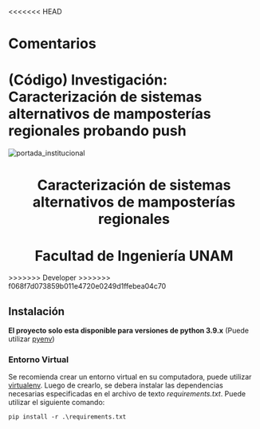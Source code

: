 <<<<<<< HEAD
# Comentarios
(Código) Investigación: Caracterización de sistemas alternativos de mamposterías regionales
probando push
=======
![portada_institucional](https://github.com/Gonzalo-Veron-24/LCHEQ_Inv/assets/77847783/a3df8c9a-d000-47cb-b9d1-af37f16d15d3)
<h1 align="center"> Caracterización de sistemas alternativos de mamposterías regionales </h1>
<h1 align="center"> Facultad de Ingeniería UNAM </h1>
>>>>>>> Developer
>>>>>>> f068f7d073859b011e4720e0249d1ffebea04c70

## Instalación
**El proyecto solo esta disponible para versiones de python 3.9.x** (Puede utilizar [pyenv](https://github.com/pyenv-win/pyenv-win))
### Entorno Virtual
Se recomienda crear un entorno virtual en su computadora, puede utilizar [virtualenv](https://rkadezone.wordpress.com/2020/09/14/pyenv-win-virtualenv-windows/).
Luego de crearlo, se debera instalar las dependencias necesarias especificadas en el archivo de texto _requirements.txt_. Puede utilizar el siguiente comando:

```
pip install -r .\requirements.txt
```
